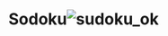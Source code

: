 # Sodoku![sudoku_ok](https://user-images.githubusercontent.com/103180620/166571928-932a7039-4b4a-4755-a5b2-a095adb868d0.jpg)
